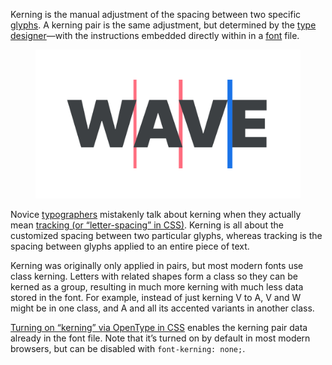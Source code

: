 
Kerning is the manual adjustment of the spacing between two specific [glyphs](/glossary/glyph). A kerning pair is the same adjustment, but determined by the [type designer](/glossary/type_designer)—with the instructions embedded directly within in a [font](/glossary/font) file.

<figure>

![The word “WAVE" shown with some manual kerning adjustments to make the spaces between the letterforms more visually pleasing.](images/thumbnail.svg)

</figure>

Novice [typographers](/glossary/typographer) mistakenly talk about kerning when they actually mean [tracking (or “letter-spacing” in CSS)](/glossary/tracking_letter_spacing). Kerning is all about the customized spacing between two particular glyphs, whereas tracking is the spacing between glyphs applied to an entire piece of text.

Kerning was originally only applied in pairs, but most modern fonts use class kerning. Letters with related shapes form a class so they can be kerned as a group, resulting in much more kerning with much less data stored in the font. For example, instead of just kerning V to A, V and W might be in one class, and A and all its accented variants in another class.

[Turning on “kerning” via OpenType in CSS](/lesson/manual_kerning_is_rarely_required) enables the kerning pair data already in the font file. Note that it’s turned on by default in most modern browsers, but can be disabled with `font-kerning: none;`.
